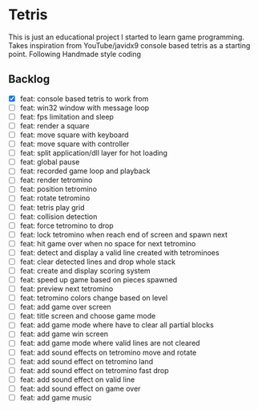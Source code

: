 # Tetris

This is just an educational project I started to learn game programming. Takes inspiration from YouTube/javidx9 console based tetris as a starting point. Following Handmade style coding

## Backlog
- [x] feat: console based tetris to work from
- [ ] feat: win32 window with message loop
- [ ] feat: fps limitation and sleep
- [ ] feat: render a square
- [ ] feat: move square with keyboard
- [ ] feat: move square with controller
- [ ] feat: split application/dll layer for hot loading
- [ ] feat: global pause
- [ ] feat: recorded game loop and playback
- [ ] feat: render tetromino
- [ ] feat: position tetromino
- [ ] feat: rotate tetromino
- [ ] feat: tetris play grid
- [ ] feat: collision detection
- [ ] feat: force tetromino to drop
- [ ] feat: lock tetromino when reach end of screen and spawn next
- [ ] feat: hit game over when no space for next tetromino
- [ ] feat: detect and display a valid line created with tetrominoes
- [ ] feat: clear detected lines and drop whole stack
- [ ] feat: create and display scoring system
- [ ] feat: speed up game based on pieces spawned
- [ ] feat: preview next tetromino
- [ ] feat: tetromino colors change based on level
- [ ] feat: add game over screen
- [ ] feat: title screen and choose game mode
- [ ] feat: add game mode where have to clear all partial blocks 
- [ ] feat: add game win screen
- [ ] feat: add game mode where valid lines are not cleared
- [ ] feat: add sound effects on tetromino move and rotate
- [ ] feat: add sound effect on tetromino land
- [ ] feat: add sound effect on tetromino fast drop
- [ ] feat: add sound effect on valid line
- [ ] feat: add sound effect on game over
- [ ] feat: add game music